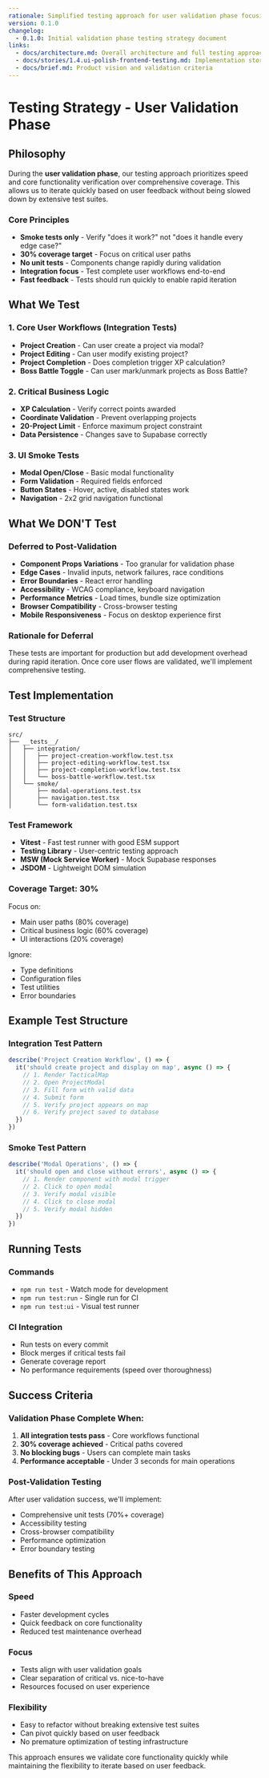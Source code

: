 ```yaml
---
rationale: Simplified testing approach for user validation phase focusing on core functionality verification rather than comprehensive coverage, allowing faster iteration and validation
version: 0.1.0
changelog:
  - 0.1.0: Initial validation phase testing strategy document
links:
  - docs/architecture.md: Overall architecture and full testing approach
  - docs/stories/1.4.ui-polish-frontend-testing.md: Implementation story
  - docs/brief.md: Product vision and validation criteria
---
```


# Testing Strategy - User Validation Phase

## Philosophy

During the **user validation phase**, our testing approach prioritizes speed and core functionality verification over comprehensive coverage. This allows us to iterate quickly based on user feedback without being slowed down by extensive test suites.

### Core Principles

- **Smoke tests only** - Verify "does it work?" not "does it handle every edge case?"
- **30% coverage target** - Focus on critical user paths
- **No unit tests** - Components change rapidly during validation
- **Integration focus** - Test complete user workflows end-to-end
- **Fast feedback** - Tests should run quickly to enable rapid iteration

## What We Test

### 1. Core User Workflows (Integration Tests)
- **Project Creation** - Can user create a project via modal?
- **Project Editing** - Can user modify existing project?
- **Project Completion** - Does completion trigger XP calculation?
- **Boss Battle Toggle** - Can user mark/unmark projects as Boss Battle?

### 2. Critical Business Logic
- **XP Calculation** - Verify correct points awarded
- **Coordinate Validation** - Prevent overlapping projects
- **20-Project Limit** - Enforce maximum project constraint
- **Data Persistence** - Changes save to Supabase correctly

### 3. UI Smoke Tests
- **Modal Open/Close** - Basic modal functionality
- **Form Validation** - Required fields enforced
- **Button States** - Hover, active, disabled states work
- **Navigation** - 2x2 grid navigation functional

## What We DON'T Test

### Deferred to Post-Validation
- **Component Props Variations** - Too granular for validation phase
- **Edge Cases** - Invalid inputs, network failures, race conditions
- **Error Boundaries** - React error handling
- **Accessibility** - WCAG compliance, keyboard navigation
- **Performance Metrics** - Load times, bundle size optimization
- **Browser Compatibility** - Cross-browser testing
- **Mobile Responsiveness** - Focus on desktop experience first

### Rationale for Deferral
These tests are important for production but add development overhead during rapid iteration. Once core user flows are validated, we'll implement comprehensive testing.

## Test Implementation

### Test Structure
```
src/
├── __tests__/
│   ├── integration/
│   │   ├── project-creation-workflow.test.tsx
│   │   ├── project-editing-workflow.test.tsx
│   │   ├── project-completion-workflow.test.tsx
│   │   └── boss-battle-workflow.test.tsx
│   └── smoke/
│       ├── modal-operations.test.tsx
│       ├── navigation.test.tsx
│       └── form-validation.test.tsx
```

### Test Framework
- **Vitest** - Fast test runner with good ESM support
- **Testing Library** - User-centric testing approach
- **MSW (Mock Service Worker)** - Mock Supabase responses
- **JSDOM** - Lightweight DOM simulation

### Coverage Target: 30%
Focus on:
- Main user paths (80% coverage)
- Critical business logic (60% coverage)
- UI interactions (20% coverage)

Ignore:
- Type definitions
- Configuration files
- Test utilities
- Error boundaries

## Example Test Structure

### Integration Test Pattern
```typescript
describe('Project Creation Workflow', () => {
  it('should create project and display on map', async () => {
    // 1. Render TacticalMap
    // 2. Open ProjectModal
    // 3. Fill form with valid data
    // 4. Submit form
    // 5. Verify project appears on map
    // 6. Verify project saved to database
  })
})
```

### Smoke Test Pattern
```typescript
describe('Modal Operations', () => {
  it('should open and close without errors', async () => {
    // 1. Render component with modal trigger
    // 2. Click to open modal
    // 3. Verify modal visible
    // 4. Click to close modal
    // 5. Verify modal hidden
  })
})
```

## Running Tests

### Commands
- `npm run test` - Watch mode for development
- `npm run test:run` - Single run for CI
- `npm run test:ui` - Visual test runner

### CI Integration
- Run tests on every commit
- Block merges if critical tests fail
- Generate coverage report
- No performance requirements (speed over thoroughness)

## Success Criteria

### Validation Phase Complete When:
1. **All integration tests pass** - Core workflows functional
2. **30% coverage achieved** - Critical paths covered
3. **No blocking bugs** - Users can complete main tasks
4. **Performance acceptable** - Under 3 seconds for main operations

### Post-Validation Testing
After user validation success, we'll implement:
- Comprehensive unit tests (70%+ coverage)
- Accessibility testing
- Cross-browser compatibility
- Performance optimization
- Error boundary testing

## Benefits of This Approach

### Speed
- Faster development cycles
- Quick feedback on core functionality
- Reduced test maintenance overhead

### Focus
- Tests align with user validation goals
- Clear separation of critical vs. nice-to-have
- Resources focused on user experience

### Flexibility
- Easy to refactor without breaking extensive test suites
- Can pivot quickly based on user feedback
- No premature optimization of testing infrastructure

This approach ensures we validate core functionality quickly while maintaining the flexibility to iterate based on user feedback.